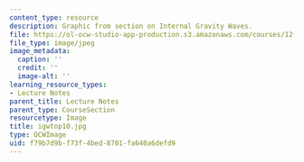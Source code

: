 ```yaml
---
content_type: resource
description: Graphic from section on Internal Gravity Waves.
file: https://ol-ocw-studio-app-production.s3.amazonaws.com/courses/12-802-wave-motions-in-the-ocean-and-atmosphere-spring-2004/f79b7d9bf73f4bed8701fa640a6defd9_igwtop10.jpg
file_type: image/jpeg
image_metadata:
  caption: ''
  credit: ''
  image-alt: ''
learning_resource_types:
- Lecture Notes
parent_title: Lecture Notes
parent_type: CourseSection
resourcetype: Image
title: igwtop10.jpg
type: OCWImage
uid: f79b7d9b-f73f-4bed-8701-fa640a6defd9
---
```

